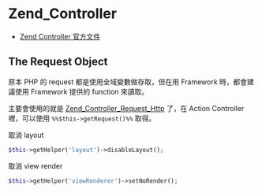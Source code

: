 # Zend_Controller

  * [Zend Controller 官方文件](http://framework.zend.com/manual/1.12/en/zend.controller.html)

## The Request Object

原本 PHP 的 request 都是使用全域變數做存取，但在用 Framework 時，都會建議使用 Framework 提供的 function 來讀取。

主要會使用的就是 [Zend_Controller_Request_Http](http://framework.zend.com/apidoc/1.12/files/Controller.Request.Http.html) 了，在 Action Controller 裡，可以使用 `%%$this->getRequest()%%` 取得。

取消 layout

```php
$this->getHelper('layout')->disableLayout();
```

取消 view render

```php
$this->getHelper('viewRenderer')->setNoRender();
```
